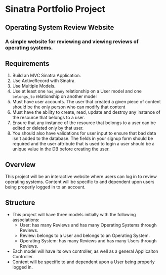 # Sinatra Portfolio Project

## Operating System Review Website

### A simple website for reviewing and viewing reviews of operating systems.

## Requirements

1. Build an MVC Sinatra Application.
2. Use ActiveRecord with Sinatra.
3. Use Multiple Models.
4. Use at least one `has_many` relationship on a User model and one `belongs_to` relationship on another model
5. Must have user accounts. The user that created a given piece of content should be the only person who can modify that content
6. Must have the ability to create, read, update and destroy any instance of the resource that belongs to a user.
7. Ensure that any instance of the resource that belongs to a user can be edited or deleted only by that user.
8. You should also have validations for user input to ensure that bad data isn't added to the database. The fields in your signup form should be required and the user attribute that is used to login a user should be a unique value in the DB before creating the user.

## Overview

This project will be an interactive website where users can log in to review operating systems. Content will be specific to and dependent upon users being properly logged in to an account.

## Structure

* This project will have three models initially with the following associations:
  - User: has many Reviews and has many Operating Systems through Reviews.
  - Review: belongs to a User and belongs to an Operating System.
  - Operating System: has many Reviews and has many Users through Reviews.
* Each model will have its own controller, as well as a general Applicaiton Controller.
* Content will be specific to and dependent upon a User being properly logged in.
